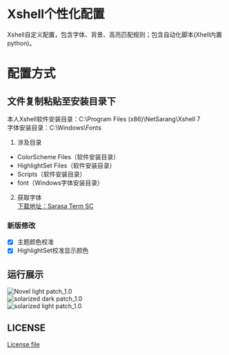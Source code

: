 # Xshell个性化配置
Xshell自定义配置，包含字体、背景、高亮匹配规则；包含自动化脚本(Xhell内置python)。  

# 配置方式
## 文件复制粘贴至安装目录下
本人Xshell软件安装目录：C:\Program Files (x86)\NetSarang\Xshell 7  
字体安装目录：C:\Windows\Fonts
1. 涉及目录
- ColorScheme Files（软件安装目录）
- HighlightSet Files（软件安装目录）
- Scripts（软件安装目录）
- font（Windows字体安装目录）

2. 获取字体  
[下载地址：Sarasa Term SC ](https://mirrors.tuna.tsinghua.edu.cn/github-release/be5invis/Sarasa-Gothic/)

### 新版修改
- [x] 主题颜色校准
- [x] HighlightSet校准显示颜色

## 运行展示
![Novel light patch_1.0](https://i.postimg.cc/Hnnt8m6h/Novel-light-patch-1-0.png)  
![solarized dark patch_1.0](https://i.postimg.cc/tC15XXZ1/solarized-dark-patch-1-0.png)  
![solarized light patch_1.0](https://i.postimg.cc/c1khyKHy/solarized-light-patch-1-0.png)  

## LICENSE
[License file](https://github.com/ErickQian/Xshell-Custom-Configuration/blob/master/LICENSE)
